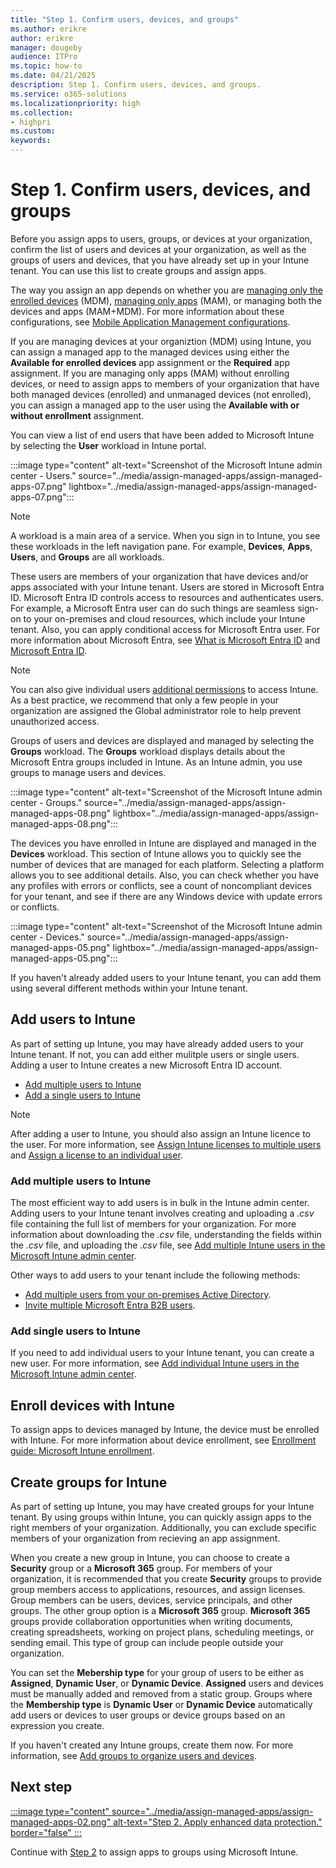 ```yaml
---
title: "Step 1. Confirm users, devices, and groups"
ms.author: erikre
author: erikre
manager: dougeby
audience: ITPro
ms.topic: how-to
ms.date: 04/21/2025
description: Step 1. Confirm users, devices, and groups.
ms.service: o365-solutions
ms.localizationpriority: high
ms.collection:
- highpri
ms.custom:
keywords:
---
```


# Step 1. Confirm users, devices, and groups

Before you assign apps to users, groups, or devices at your organization, confirm the list of users and devices at your organization, as well as the groups of users and devices, that you have already set up in your Intune tenant. You can use this list to create groups and assign apps.

The way you assign an app depends on whether you are [managing only the enrolled devices](apps-assign-management.md#app-management-using-managed-devices) (MDM), [managing only apps](apps-assign-management.md#app-management-using-unmanaged-devices) (MAM), or managing both the devices and apps (MAM+MDM). For more information about these configurations, see [Mobile Application Management configurations](apps-guide-overview.md#mobile-application-management-configurations).

If you are managing devices at your organiztion (MDM) using Intune, you can assign a managed app to the managed devices using either the **Available for enrolled devices** app assignment or the **Required** app assignment. If you are managing only apps (MAM) without enrolling devices, or need to assign apps to members of your organization that have both managed devices (enrolled) and unmanaged devices (not enrolled), you can assign a managed app to the user using the **Available with or without enrollment** assignment.

You can view a list of end users that have been added to Microsoft Intune by selecting the **User** workload in Intune portal.

:::image type="content" alt-text="Screenshot of the Microsoft Intune admin center - Users." source="../media/assign-managed-apps/assign-managed-apps-07.png" lightbox="../media/assign-managed-apps/assign-managed-apps-07.png":::

> [!NOTE]
> A workload is a main area of a service. When you sign in to Intune, you see these workloads in the left navigation pane. For example, **Devices**, **Apps**, **Users**, and **Groups** are all workloads.

These users are members of your organization that have devices and/or apps associated with your Intune tenant. Users are stored in Microsoft Entra ID. Microsoft Entra ID controls access to resources and authenticates users. For example, a Microsoft Entra user can do such things are seamless sign-on to your on-premises and cloud resources, which include your Intune tenant. Also, you can apply conditional access for Microsoft Entra user. For more information about Microsoft Entra, see [What is Microsoft Entra ID](/entra/fundamentals/whatis) and [Microsoft Entra ID](/entra/identity).

> [!NOTE]
> You can also give individual users [additional permissions](/mem/intune/fundamentals/users-add#grant-admin-permissions) to access Intune. As a best practice, we recommend that only a few people in your organization are assigned the Global administrator role to help prevent unauthorized access.

Groups of users and devices are displayed and managed by selecting the **Groups** workload. The **Groups** workload displays details about the Microsoft Entra groups included in Intune. As an Intune admin, you use groups to manage users and devices.

:::image type="content" alt-text="Screenshot of the Microsoft Intune admin center - Groups." source="../media/assign-managed-apps/assign-managed-apps-08.png" lightbox="../media/assign-managed-apps/assign-managed-apps-08.png":::

The devices you have enrolled in Intune are displayed and managed in the **Devices** workload. This section of Intune allows you to quickly see the number of devices that are managed for each platform. Selecting a platform allows you to see additional details. Also, you can check whether you have any profiles with errors or conflicts, see a count of noncompliant devices for your tenant, and see if there are any Windows device with update errors or conflicts.

:::image type="content" alt-text="Screenshot of the Microsoft Intune admin center - Devices." source="../media/assign-managed-apps/assign-managed-apps-05.png" lightbox="../media/assign-managed-apps/assign-managed-apps-05.png":::

If you haven't already added users to your Intune tenant, you can add them using several different methods within your Intune tenant.

## Add users to Intune

As part of setting up Intune, you may have already added users to your Intune tenant. If not, you can add either mulitple users or single users. Adding a user to Intune creates a new Microsoft Entra ID account.

- [Add multiple users to Intune](#add-multiple-users-to-intune)
- [Add a single users to Intune](#add-single-users-to-intune)

> [!NOTE]
> After adding a user to Intune, you should also assign an Intune licence to the user. For more information, see [Assign Intune licenses to multiple users](/mem/intune/fundamentals/quickstart-create-user#assign-intune-licenses-to-multiple-users) and [Assign a license to an individual user](/mem/intune/fundamentals/quickstart-create-user#assign-a-license-to-an-individual-user).

### Add multiple users to Intune

The most efficient way to add users is in bulk in the Intune admin center. Adding users to your Intune tenant involves creating and uploading a *.csv* file containing the full list of members for your organization. For more information about downloading the *.csv* file, understanding the fields within the *.csv* file, and uploading the *.csv* file, see [Add multiple Intune users in the Microsoft Intune admin center](/mem/intune/fundamentals/users-add#add-multiple-intune-users-in-the-microsoft-intune-admin-center).

Other ways to add users to your tenant include the following methods:

- [Add multiple users from your on-premises Active Directory](/mem/intune/fundamentals/users-add#sync-active-directory-and-add-users-to-intune).
- [Invite multiple Microsoft Entra B2B users](/entra/external-id/tutorial-bulk-invite).

### Add single users to Intune

If you need to add individual users to your Intune tenant, you can create a new user. For more information, see [Add individual Intune users in the Microsoft Intune admin center](/mem/intune/fundamentals/users-add#add-individual-intune-users-in-the-microsoft-intune-admin-center). 

## Enroll devices with Intune

To assign apps to devices managed by Intune, the device must be enrolled with Intune. For more information about device enrollment, see [Enrollment guide: Microsoft Intune enrollment](/mem/intune/fundamentals/deployment-guide-enrollment).

## Create groups for Intune

As part of setting up Intune, you may have created groups for your Intune tenant. By using groups within Intune, you can quickly assign apps to the right members of your organization. Additionally, you can exclude specific members of your organization from recieving an app assignment.

When you create a new group in Intune, you can choose to create a **Security** group or a **Microsoft 365** group. For members of your organization, it is recommended that you create **Security** groups to provide group members access to applications, resources, and assign licenses. Group members can be users, devices, service principals, and other groups. The other group option is a **Microsoft 365** group. **Microsoft 365** groups provide collaboration opportunities when writing documents, creating spreadsheets, working on project plans, scheduling meetings, or sending email. This type of group can include people outside your organization.

You can set the **Mebership type** for your group of users to be either as **Assigned**, **Dynamic User**, or **Dynamic Device**. **Assigned** users and devices must be manually added and removed from a static group. Groups where the **Membership type** is **Dynamic User** or **Dynamic Device** automatically add users or devices to user groups or device groups based on an expression you create.

If you haven't created any Intune groups, create them now. For more information, see [Add groups to organize users and devices](/mem/intune/fundamentals/groups-add).

## Next step

[:::image type="content" source="../media/assign-managed-apps/assign-managed-apps-02.png" alt-text="Step 2. Apply enhanced data protection." border="false" :::](apps-assign-step-2.md)

Continue with [Step 2](apps-assign-step-2.md) to assign apps to groups using Microsoft Intune.

